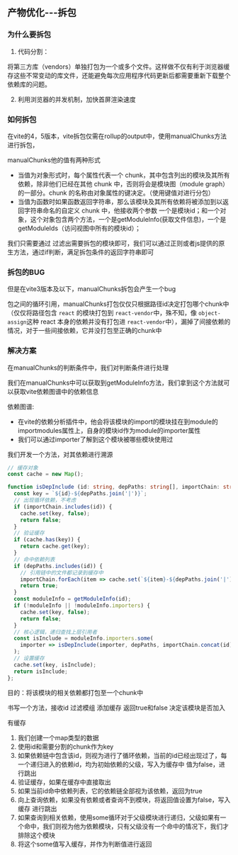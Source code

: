 ## 产物优化---拆包

### 为什么要拆包

1. 代码分割：

将第三方库（vendors）单独打包为一个或多个文件。这样做不仅有利于浏览器缓存这些不常变动的库文件，还能避免每次应用程序代码更新后都需要重新下载整个依赖库的问题。

2. 利用浏览器的并发机制，加快首屏渲染速度

### 如何拆包

在vite的4，5版本，vite拆包仅需在rollup的output中，使用manualChunks方法进行拆包，

manualChunks他的值有两种形式

- 当值为对象形式时，每个属性代表一个 chunk，其中包含列出的模块及其所有依赖，除非他们已经在其他 chunk 中，否则将会是模块图（module graph）的一部分。chunk 的名称由对象属性的键决定。（使用键值对进行分包）
- 当值为函数时如果函数返回字符串，那么该模块及其所有依赖将被添加到以返回字符串命名的自定义 chunk 中，他接收两个参数 一个是模块id；和一个对象，这个对象包含两个方法，一个是getModuleInfo(获取文件信息)，一个是getModuleIds（访问视图中所有的模块id）；

我们只需要通过 过滤出需要拆包的模块即可，我们可以通过正则或者js提供的原生方法，通过if判断，满足拆包条件的返回字符串即可

### 拆包的BUG

但是在vite3版本及以下，manualChunks拆包会产生一个bug

包之间的循环引用，manualChunks打包仅仅只根据路径id决定打包哪个chunk中（仅仅将路径包含 `react` 的模块打包到 `react-vendor`中，殊不知，像 `object-assign`这种 react 本身的依赖并没有打包进 `react-vendor`中），漏掉了间接依赖的情况，对于一些间接依赖，它并没打包至正确的chunk中

### 解决方案

在manualChunks的判断条件中，我们对判断条件进行处理

我们在manualChunks中可以获取到getModuleInfo方法，我们拿到这个方法就可以获取vite依赖图谱中的依赖信息

依赖图谱:

- 在vite的依赖分析插件中，他会将该模块的import的模块挂在到module的importmodules属性上，自身的模块id作为module的importer属性
- 我们可以通过importer了解到这个模块被哪些模块使用过

我们开发一个方法，对其依赖进行溯源

```ts
// 缓存对象
const cache = new Map();

function isDepInclude (id: string, depPaths: string[], importChain: string[], getModuleInfo): boolean | undefined  {
  const key = `${id}-${depPaths.join('|')}`;
  // 出现循环依赖，不考虑
  if (importChain.includes(id)) {
    cache.set(key, false);
    return false;
  }
  // 验证缓存
  if (cache.has(key)) {
    return cache.get(key);
  }
  // 命中依赖列表
  if (depPaths.includes(id)) {
    // 引用链中的文件都记录到缓存中
    importChain.forEach(item => cache.set(`${item}-${depPaths.join('|')}`, true));
    return true;
  }
  const moduleInfo = getModuleInfo(id);
  if (!moduleInfo || !moduleInfo.importers) {
    cache.set(key, false);
    return false;
  }
  // 核心逻辑，递归查找上层引用者
  const isInclude = moduleInfo.importers.some(
    importer => isDepInclude(importer, depPaths, importChain.concat(id), getModuleInfo)
  );
  // 设置缓存
  cache.set(key, isInclude);
  return isInclude;
};

```

目的：将该模块的相关依赖都打包至一个chunk中

书写一个方法，接收id 过滤模组 添加缓存 返回true和false 决定该模块是否加入

有缓存

1. 我们创建一个map类型的数据
2. 使用id和需要分割的chunk作为key
3. 如果依赖链中包含该id，则视为进行了循环依赖，当前的id已经出现过了，每一个递归进入的依赖id，均为初始依赖的父级，写入为缓存中 值为false，进行跳出
4. 验证缓存，如果在缓存中直接取出
5. 如果当前id命中依赖列表，它的依赖链全部视为该依赖，返回为true
6. 向上查询依赖，如果没有依赖或者查询不到模块，将返回值设置为false，写入缓存 进行跳出
7. 如果查询到相关依赖，使用some循环对于父级模块进行递归，父级如果有一个命中，我们则视为他为依赖模块，只有父级没有一个命中的情况下，我们才排除这个模块
8. 将这个some值写入缓存，并作为判断值进行返回
